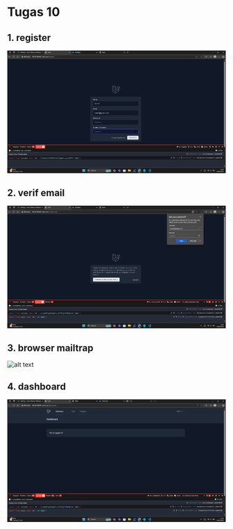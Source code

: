 # Tugas 10

## 1. register

![alt text](screenshot/tugas10/register.png)

## 2. verif email

![alt text](screenshot/tugas10/verifemail.png)

## 3. browser mailtrap

![alt text](screenshot/tugas10/browsermailtrap.png.png)

## 4. dashboard

![alt text](screenshot/tugas10/dasboard.png)